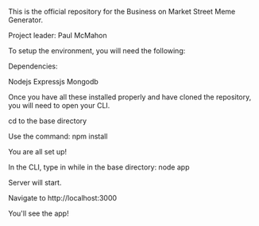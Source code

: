 This is the official repository for the Business on Market Street Meme Generator.

Project leader: Paul McMahon

To setup the environment, you will need the following:

Dependencies:

Nodejs
Expressjs
Mongodb


Once you have all these installed properly and have cloned the repository, you will need to open your CLI.

cd to the base directory

Use the command: npm install

You are all set up!

In the CLI, type in while in the base directory: node app

Server will start.

Navigate to http://localhost:3000

You'll see the app!
